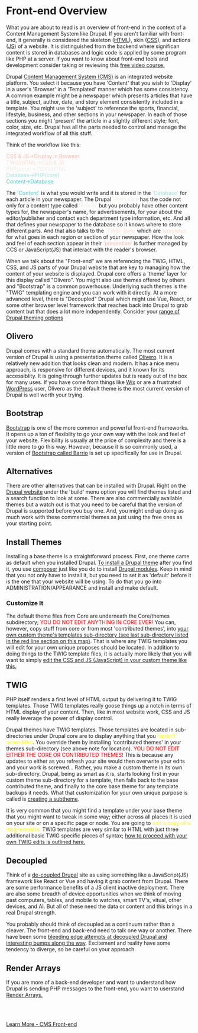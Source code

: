 
# Front-end Overview

What you are about to read is an overview of front-end in the context of a Content Management System like Drupal.  If you aren't familiar with front-end, it generally is considered the skeleton ([HTML](https://html.com/)), skin ([CSS](https://www.youtube.com/watch?v=OXGznpKZ_sA&list=PLWKjhJtqVAbmMuZ3saqRIBimAKIMYkt0E&index=3)), and actions ([JS](https://www.youtube.com/watch?v=jS4aFq5-91M&list=PLWKjhJtqVAbmMuZ3saqRIBimAKIMYkt0E&index=5)) of a website.  It is distinguished from the backend where significan content is stored in databases and logic code is applied by some program like PHP at a server.  If you want to know about front-end tools and development consider taking or reviewing this [free video course.](https://www.youtube.com/playlist?list=PLWKjhJtqVAbmMuZ3saqRIBimAKIMYkt0E)

Drupal [Content Management System (CMS)](chapters.md#chapter-content-management-system-cms) is an integrated website platform.  You select it because you have 'Content' that you wish to 'Display' in a user's 'Browser' in a 'Templated' manner which has some consistency.  A common example might be a newspaper which presents articles that have a title, subject, author, date, and story element consistently included in a template.  You might use the 'subject' to reference the sports, financial, lifestyle, business, and other sections in your newspaper.  In each of those sections you might 'present' the article in a slightly different style; font, color, size, etc.  Drupal has all the parts needed to control and manage the integrated workflow of all this stuff.

Think of the workflow like this:

<font color=fcb9aa>CSS & JS→Display in Browser</font><br>
<font color=ffdbcc>TWIG/HTML→CSS & JS</font><br>
<font color=eceae4>PHP(core)→TWIG/HTML</font><br>
<font color=a2e1db>Database→PHP(core)</font><br>
<font color=55cbcd>Content→Database</font><br>

The <font color=55cbcd>'Content'</font> is what you would write and it is stored in the <font color=a2e1db>'Database'</font> for each article in your newspaper.  The Drupal <font color=eceae4>'PHP' core</font> has the code not only for a content type called <font color=eceae4>'Article'</font> but you probably have other content types for, the newspaper's name, for advertisements, for your about the editor/publisher and contact each department type information, etc.  And all that defines your newspaper to the database so it knows where to store different parts.  And that also talks to the <font color=ffdbcc>'TWIG' layer</font> which are <font color=ffdbcc>templates</font> for what goes in each region or section of your newspaper.  How the look and feel of each section appear in their <font color=fcb9aa>'presention'</font> is further managed by CCS or JavaScript(JS) that interact with the reader's browser. 

When we talk about the "Front-end" we are referencing the TWIG, HTML, CSS, and JS parts of your Drupal website that are key to managing how the content of your website is displayed.  Drupal core offers a 'theme' layer for this display called "Olivero".  You might also use themes offered by others and "Bootstrap" is a common powerhouse.  Underlying such themes is the "TWIG" templating engine and you can work with it directly.  At a more advanced level, there is "Decoupled" Drupal which might use Vue, React, or some other browser level framework that reaches back into Drupal to grab content but that does a lot more independently.  Consider your [range of Drupal theming options](https://www.zyxware.com/article/6467/drupal-custom-theme-development)

## Olivero

Drupal comes with a standard theme automatically.  The most current version of Drupal is using a presentation theme called [Olivero](../theme/olivero.md).  It is a relatively new addition that looks clean and modern.  It has a nice menu approach, is responsive for different devices, and it known for its accessiblity.  It is going through further updates but is ready out of the box for many uses.  If you have come from things like [Wix](https://www.wix.com/) or are a frustrated [WordPress](https://wordpress.com/) user, Olivero as the default theme is the most current version of Drupal is well worth your trying.

## Bootstrap

[Bootstrap](../theme/bootstrap.md) is one of the more common and powerful front-end frameworks.  It opens up a ton of flexiblity to go your own way with the look and feel of your website.  Flexibility is usually at the price of complexity and there is a little more to go this way.  However, because it is so commonly used, a version of [Bootstrap called Barrio](https://www.drupal.org/project/bootstrap_barrio) is set up specifically for use in Drupal.

## Alternatives

There are other alternatives that can be installed with Drupal. Right on the [Drupal website](http://Drupal.org) under the 'build' menu option you will find themes listed and a search function to look at some.  There are also commercially available themes but a watch out is that you need to be careful that the version of Drupal is supported before you buy one.  And, you might end up doing as much work with these commercial themes as just using the free ones as your starting point. 

## Install Themes

Installing a base theme is a straightforward process.  First, one theme came as default when you installed Drupal.  [To install a Drupal theme](https://www.drupal.org/docs/user_guide/en/extend-theme-install.html) after you find it, you use [composer](../book/Novice.html#setting-up-your-basic-system) just like you do to install [Drupal modules](/chapters.md#drupal-modules).  Keep in mind that you not only have to install it, but you need to set it as 'default' before it is the one that your website will be using.  To do that you go into ADMINISTRATION/APPEARANCE and install and make default.

### Customize It

The default theme files from Core are underneath the Core/themes subdirectory; <font color=red>YOU DO NOT EDIT ANYTHING IN CORE EVER!</font>  You can, however, copy stuff from core or from most 'contributed themes', into [your own custom theme's templates sub-directory (see last sub-directory listed in the red line section on this map)](../cicd/directorymap.html).  That is where any TWIG templates you will edit for your own unique proposes should be located. In addition to doing things to the TWIG template files, it is actually more likely that you will want to simply [edit the CSS and JS (JavaScript) in your custom theme like this.](https://www.youtube.com/watch?v=afoIrMeZyts&list=PLTANew7ttSXfn6azbqjobJk-zkkRSPd7t&index=6)

## TWIG

PHP itself renders a first level of HTML output by delivering it to TWIG templates. Those TWIG templates really goose things up a notch in terms of HTML display of your content.   Then, like in most website work, CSS and JS really leverage the power of display control.   

Drupal themes have TWIG templates.  Those templates are located in sub-directories under Drupal core are to display anything that you <font color=yellow>haven't overridden</font>.  You override them by installing 'contributed themes' in your themes sub-directory (see above note for location).  <font color=red>YOU DO NOT EDIT EITHER THE CORE OR CONTRIBUTED THEMES!</font>  This is because any updates to either as you refresh your site would then overwrite your edits and your work is screwed...  Rather, you make a custom theme in its own sub-directory.  Drupal, being as smart as it is, starts looking first in your custom theme sub-directory for a template, then falls back to the base contributed theme, and finally to the core base theme for any template backups it needs. What that customization for your own unique purpose is called is [creating a subtheme](../theme/subtheming.md).

It is very common that you might find a template under your base theme that you might want to tweak in some way; either across all places it is used on your site or on a specific page or node.  You are going to <font color=yellow>edit a copy of a twig template.</font>  TWIG templates are very similar to HTML with just three additional basic TWIG specific pieces of syntax; [how to proceed with your own TWIG edits is outlined here.](../theme/twig.md)

## Decoupled

Think of a [de-coupled Drupal](../theme/decoupled.md) site as using something like a JavaScript(JS) framework like React or Vue and having it grab content from Drupal.  There are some performance benefits of a JS client inactive deployment.  There are also some breadth of device opportunities when we think of moving past computers, tables, and mobile to watches, smart TV's, vitual, other devices, and AI.  But all of these need the data or content and this brings in a real Drupal strength.  

You probably should think of decoupled as a continuum rather than a cleaver.  The front-end and back-end need to talk one way or another.  There have been some [bleeding edge attempts at decoupled Drupal and interesting bumps along the way](https://www.youtube.com/watch?v=RK4BG3hsN3I).  Excitement and reality have some tendency to diverge, so be careful on your approach.

## Render Arrays

If you are more of a back-end developer and want to understand how Drupal is sending PHP messages to the front-end, you want to userstand [Render Arrays.](https://selwynpolit.github.io/d9book/render.html)

<br>
<br>

[Learn More - CMS Front-end](../chapters.md#front-end)
